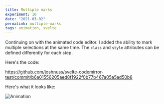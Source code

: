 ```yaml
---
title: Multiple marks
experiment: 10
date: "2021-03-02"
permalink: multiple-marks
tags: animation, svelte
---
```


Continuing on with the animated code editor. I added the ability to mark multiple selections at the same time. The `class` and `style` attributes can be defined differently for each step.

Here's the code:

https://github.com/joshnuss/svelte-codemirror-test/commit/b6a01556205aed8f1922f0b77b467a05a5ad50b8

Here's what it looks like:

![Animation](/images/multiple-marks.gif)
